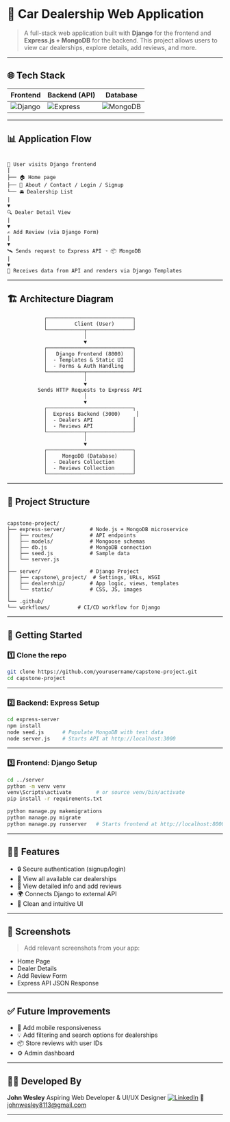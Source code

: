# 🚗  Car Dealership Web Application

> A full-stack web application built with **Django** for the frontend and **Express.js + MongoDB** for the backend. This project allows users to view car dealerships, explore details, add reviews, and more.

---

## 🌐 Tech Stack

| Frontend | Backend (API) | Database |
|----------|----------------|----------|
| ![Django](https://img.shields.io/badge/Django-092E20?style=flat&logo=django&logoColor=white) | ![Express](https://img.shields.io/badge/Express.js-000000?style=flat&logo=express&logoColor=white) | ![MongoDB](https://img.shields.io/badge/MongoDB-4EA94B?style=flat&logo=mongodb&logoColor=white) |

---

## 📊 Application Flow

```

🔵 User visits Django frontend
|
├── 🏠 Home page
├── 🧾 About / Contact / Login / Signup
└── 🚘 Dealership List
|
▼
🔍 Dealer Detail View
|
▼
✍️ Add Review (via Django Form)
|
▼
🛰️ Sends request to Express API ➝ 📦 MongoDB
|
▼
📡 Receives data from API and renders via Django Templates

```

---

## 🏗️ Architecture Diagram

```
            ┌────────────────────────────┐
            │         Client (User)      │
            └────────────┬───────────────┘
                         │
                         ▼
            ┌────────────────────────────┐
            │   Django Frontend (8000)   │
            │  - Templates & Static UI   │
            │  - Forms & Auth Handling   │
            └────────────┬───────────────┘
                         │
                         ▼
          Sends HTTP Requests to Express API
                         │
                         ▼
            ┌────────────────────────────┐
            │  Express Backend (3000)     │
            │  - Dealers API             │
            │  - Reviews API             │
            └────────────┬───────────────┘
                         │
                         ▼
            ┌────────────────────────────┐
            │     MongoDB (Database)     │
            │  - Dealers Collection      │
            │  - Reviews Collection      │
            └────────────────────────────┘
```



---

## 🔧 Project Structure

```

capstone-project/
├── express-server/        # Node.js + MongoDB microservice
│   ├── routes/            # API endpoints
│   ├── models/            # Mongoose schemas
│   ├── db.js              # MongoDB connection
│   ├── seed.js            # Sample data
│   └── server.js
│
├── server/                # Django Project
│   ├── capstone\_project/  # Settings, URLs, WSGI
│   ├── dealership/        # App logic, views, templates
│   └── static/            # CSS, JS, images
│
└── .github/
└── workflows/         # CI/CD workflow for Django

````

---

## 🚀 Getting Started

### 1️⃣ Clone the repo

```bash
git clone https://github.com/yourusername/capstone-project.git
cd capstone-project
````

---

### 2️⃣ Backend: Express Setup

```bash
cd express-server
npm install
node seed.js      # Populate MongoDB with test data
node server.js    # Starts API at http://localhost:3000
```

---

### 3️⃣ Frontend: Django Setup

```bash
cd ../server
python -m venv venv
venv\Scripts\activate        # or source venv/bin/activate
pip install -r requirements.txt

python manage.py makemigrations
python manage.py migrate
python manage.py runserver   # Starts frontend at http://localhost:8000
```

---

## 👨‍💻 Features

* 🔒 Secure authentication (signup/login)
* 📍 View all available car dealerships
* 📝 View detailed info and add reviews
* 🌍 Connects Django to external API
* 💬 Clean and intuitive UI

---

## 📸 Screenshots

> Add relevant screenshots from your app:

* Home Page
* Dealer Details
* Add Review Form
* Express API JSON Response

---

## ✅ Future Improvements

* 📲 Add mobile responsiveness
* 💡 Add filtering and search options for dealerships
* 📦 Store reviews with user IDs
* ⚙️ Admin dashboard

---

## 👨‍🏫 Developed By

**John Wesley**
Aspiring Web Developer & UI/UX Designer
[![LinkedIn](https://img.shields.io/badge/LinkedIn-blue?style=flat\&logo=linkedin)](https://linkedin.com/in/john-wesley-6707ab258)
📧 [johnwesley8113@gmail.com](mailto:johnwesley8113@gmail.com)

---

